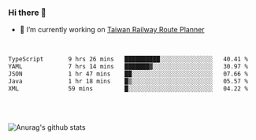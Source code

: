 ### Hi there 👋

- 🔭 I’m currently working on [Taiwan Railway Route Planner](https://github.com/Taiwan-Railway-Route-Planner)

<br/>

<!--START_SECTION:waka-->

```txt
TypeScript       9 hrs 26 mins   ██████████░░░░░░░░░░░░░░░   40.41 %
YAML             7 hrs 14 mins   ███████▓░░░░░░░░░░░░░░░░░   30.97 %
JSON             1 hr 47 mins    ██░░░░░░░░░░░░░░░░░░░░░░░   07.66 %
Java             1 hr 18 mins    █▒░░░░░░░░░░░░░░░░░░░░░░░   05.57 %
XML              59 mins         █░░░░░░░░░░░░░░░░░░░░░░░░   04.22 %
```

<!--END_SECTION:waka-->

<br/>
<br/>

![Anurag's github stats](https://github-readme-stats.vercel.app/api?username=DepickereSven&show_icons=true&theme=tokyonight)



<!--
**DepickereSven/DepickereSven** is a ✨ _special_ ✨ repository because its `README.md` (this file) appears on your GitHub profile.

Here are some ideas to get you started:

- 🔭 I’m currently working on ...
- 🌱 I’m currently learning ...
- 👯 I’m looking to collaborate on ...
- 🤔 I’m looking for help with ...
- 💬 Ask me about ...
- 📫 How to reach me: ...
- 😄 Pronouns: ...
- ⚡ Fun fact: ...
-->
